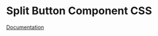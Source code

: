 # Split Button Component CSS

[Documentation](https://github.com/ArthurClemens/polythene/tree/master/docs/css.md)
